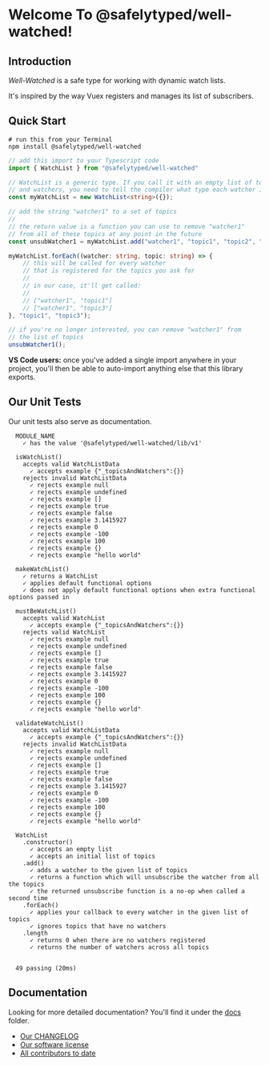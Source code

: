 # Welcome To @safelytyped/well-watched!

## Introduction

_Well-Watched_ is a safe type for working with dynamic watch lists.

It's inspired by the way Vuex registers and manages its list of subscribers.

## Quick Start

```
# run this from your Terminal
npm install @safelytyped/well-watched
```

```typescript
// add this import to your Typescript code
import { WatchList } from "@safelytyped/well-watched"

// WatchList is a generic type. If you call it with an empty list of topics
// and watchers, you need to tell the compiler what type each watcher is.
const myWatchList = new WatchList<string>({});

// add the string "watcher1" to a set of topics
//
// the return value is a function you can use to remove "watcher1"
// from all of these topics at any point in the future
const unsubWatcher1 = myWatchList.add("watcher1", "topic1", "topic2", "topic3");

myWatchList.forEach((watcher: string, topic: string) => {
    // this will be called for every watcher
    // that is registered for the topics you ask for
    //
    // in our case, it'll get called:
    //
    // ["watcher1", "topic1"]
    // ["watcher1", "topic3"]
}, "topic1", "topic3");

// if you're no longer interested, you can remove "watcher1" from
// the list of topics
unsubWatcher1();
```

__VS Code users:__ once you've added a single import anywhere in your project, you'll then be able to auto-import anything else that this library exports.

## Our Unit Tests

Our unit tests also serve as documentation.

```
  MODULE_NAME
    ✓ has the value '@safelytyped/well-watched/lib/v1'

  isWatchList()
    accepts valid WatchListData
      ✓ accepts example {"_topicsAndWatchers":{}}
    rejects invalid WatchListData
      ✓ rejects example null
      ✓ rejects example undefined
      ✓ rejects example []
      ✓ rejects example true
      ✓ rejects example false
      ✓ rejects example 3.1415927
      ✓ rejects example 0
      ✓ rejects example -100
      ✓ rejects example 100
      ✓ rejects example {}
      ✓ rejects example "hello world"

  makeWatchList()
    ✓ returns a WatchList
    ✓ applies default functional options
    ✓ does not apply default functional options when extra functional options passed in

  mustBeWatchList()
    accepts valid WatchList
      ✓ accepts example {"_topicsAndWatchers":{}}
    rejects valid WatchList
      ✓ rejects example null
      ✓ rejects example undefined
      ✓ rejects example []
      ✓ rejects example true
      ✓ rejects example false
      ✓ rejects example 3.1415927
      ✓ rejects example 0
      ✓ rejects example -100
      ✓ rejects example 100
      ✓ rejects example {}
      ✓ rejects example "hello world"

  validateWatchList()
    accepts valid WatchListData
      ✓ accepts example {"_topicsAndWatchers":{}}
    rejects invalid WatchListData
      ✓ rejects example null
      ✓ rejects example undefined
      ✓ rejects example []
      ✓ rejects example true
      ✓ rejects example false
      ✓ rejects example 3.1415927
      ✓ rejects example 0
      ✓ rejects example -100
      ✓ rejects example 100
      ✓ rejects example {}
      ✓ rejects example "hello world"

  WatchList
    .constructor()
      ✓ accepts an empty list
      ✓ accepts an initial list of topics
    .add()
      ✓ adds a watcher to the given list of topics
      ✓ returns a function which will unsubscribe the watcher from all the topics
      ✓ the returned unsubscribe function is a no-op when called a second time
    .forEach()
      ✓ applies your callback to every watcher in the given list of topics
      ✓ ignores topics that have no watchers
    .length
      ✓ returns 0 when there are no watchers registered
      ✓ returns the number of watchers across all topics


  49 passing (20ms)
```

## Documentation

Looking for more detailed documentation? You'll find it under the [docs](./docs) folder.

* [Our CHANGELOG](CHANGELOG.md)
* [Our software license](LICENSE.md)
* [All contributors to date](AUTHORS.md)